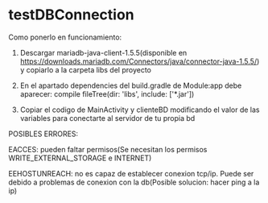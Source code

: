 # testDBConnection
Como ponerlo en funcionamiento:

1. Descargar mariadb-java-client-1.5.5(disponible en https://downloads.mariadb.com/Connectors/java/connector-java-1.5.5/) y copiarlo a la carpeta libs del proyecto

2. En el apartado dependencies del build.gradle de Module:app debe aparecer:
compile fileTree(dir: 'libs', include: ['*.jar'])

3. Copiar el codigo de MainActivity y clienteBD modificando el valor de las variables para conectarte al servidor de tu propia bd


POSIBLES ERRORES:

EACCES: pueden faltar permisos(Se necesitan los permisos WRITE_EXTERNAL_STORAGE e INTERNET)

EEHOSTUNREACH: no es capaz de establecer conexion tcp/ip. Puede ser debido a problemas de conexion con la db(Posible solucion: hacer ping a la ip)
